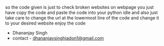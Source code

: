 so the code given is just to check broken websites on webpage 
you just have copy the code and paste the code into your python idle 
and also just take care to change the url at the lowermost line of the code 
and change it to your desired website enjoy the code

- Dhananjay Singh 
- contact -  dhananjaysinghjadon1@gmail.com
